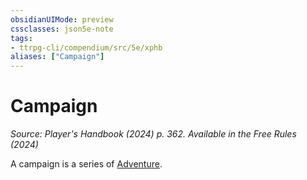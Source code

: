 ```yaml
---
obsidianUIMode: preview
cssclasses: json5e-note
tags:
- ttrpg-cli/compendium/src/5e/xphb
aliases: ["Campaign"]
---
```

# Campaign
*Source: Player's Handbook (2024) p. 362. Available in the Free Rules (2024)* 

A campaign is a series of [Adventure](3-Mechanics/CLI/rules/variant-rules/adventure-xphb.md).